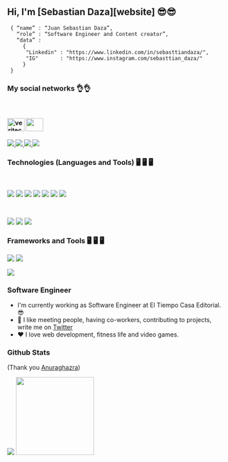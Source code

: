 ## Hi, I'm [Sebastian Daza][website] 😎😎

~~~
 { “name” : “Juan Sebastian Daza”,
   “role” : “Software Engineer and Content creator”,
   “data” : 
     { 
      "Linkedin" : "https://www.linkedin.com/in/sebasttiandaza/", 
      "IG"       : "https://www.instagram.com/sebasttian_daza/"
     }
 }
~~~

### My social networks 👌👌

 <br>
 <h4>
    <p><a href="https://www.instagram.com/emprendeyourlifestyle/" target="blank"><img align="center" src="https://raw.githubusercontent.com/rahuldkjain/github-profile-readme-generator/master/src/images/icons/Social/instagram.svg" alt="veritechie" height="30" width="40" /></a>
    <a href="https://co.pinterest.com/SebasttianDaza/_created/" target="blank"><img align="center" src="https://raw.githubusercontent.com/rahuldkjain/github-profile-readme-generator/master/src/images/icons/Social/pinterest.svg" height="30" width="40" /></a>
    </p>
 </h4>
 <h4>
  <p>
    <a href="https://www.tiktok.com/@emprendeyourlifestyle?">
    <img src="https://img.shields.io/badge/TikTok-000000?style=for-the-badge&logo=tiktok&logoColor=white">
    </a>
    <a href="https://www.linkedin.com/in/sebasttiandaza/">
    <img src="https://img.shields.io/badge/LinkedIn-0077B5?style=for-the-badge&logo=linkedin&logoColor=white">
    </a>
    <a href="https://twitter.com/SebasttianDaza">
    <img src="https://img.shields.io/badge/Twitter-1DA1F2?style=for-the-badge&logo=twitter&logoColor=white">
    </a>
    <a href="https://dev.to/sebasttiandaza">
    <img src="https://img.shields.io/badge/dev.to-0A0A0A?style=for-the-badge&logo=dev.to&logoColor=white">
  </a>
  </p>
 </h4>


### __Technologies (Languages and Tools)__ 🖥️ 🖥️ 🖥️
<br>
<p>
  <img src="https://img.shields.io/badge/JavaScript-F7DF1E?style=for-the-badge&logo=javascript&logoColor=black">
  <img src="https://img.shields.io/badge/TypeScript-007ACC?style=for-the-badge&logo=typescript&logoColor=white">
  <img src="https://img.shields.io/badge/NodeJS-19D3D3?style=for-the-badge&logo=nodejs&logoColor=white">
  <img src="https://img.shields.io/badge/MySQL-005C84?style=for-the-badge&logo=mysql&logoColor=white">
  <img src="https://img.shields.io/badge/Python-3776AB?style=for-the-badge&logo=python&logoColor=white">
  <img src="https://img.shields.io/badge/PHP-777BB4?style=for-the-badge&logo=php&logoColor=white">
  <img src="https://img.shields.io/badge/CSS3-1572B6?style=for-the-badge&logo=css3&logoColor=white">
</p>
<br>
<p>
  <img src="https://img.shields.io/badge/Git-E34F26?style=for-the-badge&logo=git&logoColor=white">
  <img src="https://img.shields.io/badge/Linux-FCC624?style=for-the-badge&logo=linux&logoColor=black">
  <img src="https://img.shields.io/badge/Docker-430098?style=for-the-badge&logo=docker&logoColor=white">
</p>

### __Frameworks and Tools__ 🖥️ 🖥️ 🖥️
 <p>
  <img src="https://img.shields.io/badge/React-20232A?style=for-the-badge&logo=react&logoColor=61DAFB">
  <img src="https://img.shields.io/badge/connect-%2300843e.svg?style=for-the-badge&logo=symfony&logoColor=white" >
 </p>


[<img src="https://media.giphy.com/media/87hciB4w9Di5zFMJcj/giphy.gif">](website)

### Software Engineer

- I'm currently working as Software Engineer at El Tiempo Casa Editorial. 😎
- 👀 I like meeting people, having co-workers, contributing to projects, write me on [Twitter](https://twitter.com/SebasttianDaza)
- ❤ I love web development, fitness life and video games.

### Github Stats
(Thank you <a target="_blank" href="https://github.com/anuraghazra/github-readme-stats">Anuraghazra</a>)

<tr>
  <td valign="top"><img src="https://github-readme-stats.vercel.app/api/top-langs/?username=sebasttiandaza&theme=radical&card_width=450em)](https://github.com/sebasttiandaza/sebasttiandaza/github-readme-stats"/></td>
</tr>
<tr>
  <td valign="top"><img height="180em" src="https://github-readme-stats.vercel.app/api?username=sebasttiandaza&show_icons=true&hide_border=true&&count_private=true&include_all_commits=true&theme=radical&hide_stars=false" /></td>
</tr>
